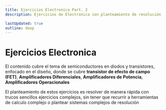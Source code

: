 ```yaml
---
title: Ejercicios Electronica Part. 2
description: Ejercicios de Electronica con planteamiento de resolución rápida con trucos sencillos ejercicios complejos, sin tener que recurrir a herramientas de calculo complejo o plantear sistemas complejos de resolución

lastUpdated: true
outline: deep
---
```


# Ejercicios Electronica

El contenido cubre el tema de semiconductores en diodos y transistores, enfocado en el diseño, donde se cubre **transistor de efecto de campo (FET)**, **Amplificadores Diferenciales**, **Amplificadores de Potencia**, **Amplificadores Operacionales**

El planteamiento de estos ejercicios es resolver de manera rápida con trucos sencillos ejercicios complejos, sin tener que recurrir a herramientas de calculo complejo o plantear sistemas complejos de resolución
